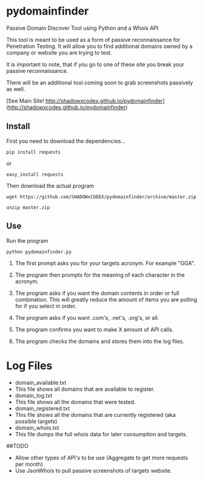 # pydomainfinder
Passive Domain Discover Tool using Python and a Whois API

This tool is meant to be used as a form of passive reconnaissance for Penetration Testing. It will allow you to find additional domains owned by a company or website you are trying to test.

It is important to note, that if you go to one of these site you break your passive reconnaissance. 

There will be an additional tool coming soon to grab screenshots passively as well.

[See Main Site! http://shadowxcodex.github.io/pydomainfinder] (http://shadowxcodex.github.io/pydomainfinder)

Install
---

First you need to download the dependencies...

    pip install requests

or 

    easy_install requests

Then download the actual program

    wget https://github.com/SHADOWxCODEX/pydomainfinder/archive/master.zip
    
    unzip master.zip
    
Use
---

Run the program 

    python pydomainfinder.py

1. The first prompt asks you for your targets acronym. For example "GGA".

2. The program then prompts for the meaning of each character in the acronym. 

3. The program asks if you want the domain contents in order or full combination. This will greatly reduce the amount of items you are polling for if you select in order. 

4. The program asks if you want .com's, .net's, .org's, or all.

5. The program confirms you want to make X amount of API calls.

6. The program checks the domains and stores them into the log files.


Log Files
===

* domain_available.txt
 * This file shows all domains that are available to register.
* domain_log.txt
 * This file shows all the domains that were tested.
* domain_registered.txt
 * This file shows all the domains that are currently registered (aka possible targets)
* domain_whois.txt
 * This file dumps the full whois data for later consumption and targets.

##TODO

* Allow other types of API's to be use (Aggregate to get more requests per month)
* Use JsonWhois to pull passive screenshots of targets website.